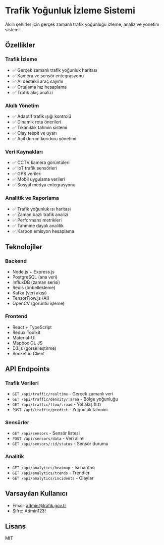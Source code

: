 # Trafik Yoğunluk İzleme Sistemi

Akıllı şehirler için gerçek zamanlı trafik yoğunluğu izleme, analiz ve yönetim sistemi.

## Özellikler

### Trafik İzleme
- ✅ Gerçek zamanlı trafik yoğunluk haritası
- ✅ Kamera ve sensör entegrasyonu
- ✅ AI destekli araç sayımı
- ✅ Ortalama hız hesaplama
- ✅ Trafik akış analizi

### Akıllı Yönetim
- ✅ Adaptif trafik ışığı kontrolü
- ✅ Dinamik rota önerileri
- ✅ Tıkanıklık tahmin sistemi
- ✅ Olay tespit ve uyarı
- ✅ Acil durum koridoru yönetimi

### Veri Kaynakları
- ✅ CCTV kamera görüntüleri
- ✅ IoT trafik sensörleri
- ✅ GPS verileri
- ✅ Mobil uygulama verileri
- ✅ Sosyal medya entegrasyonu

### Analitik ve Raporlama
- ✅ Trafik yoğunluk ısı haritası
- ✅ Zaman bazlı trafik analizi
- ✅ Performans metrikleri
- ✅ Tahmine dayalı analitik
- ✅ Karbon emisyon hesaplama

## Teknolojiler

### Backend
- Node.js + Express.js
- PostgreSQL (ana veri)
- InfluxDB (zaman serisi)
- Redis (önbellekleme)
- Kafka (veri akışı)
- TensorFlow.js (AI)
- OpenCV (görüntü işleme)

### Frontend
- React + TypeScript
- Redux Toolkit
- Material-UI
- Mapbox GL JS
- D3.js (görselleştirme)
- Socket.io Client

## API Endpoints

### Trafik Verileri
- `GET /api/traffic/realtime` - Gerçek zamanlı veri
- `GET /api/traffic/density/:area` - Bölge yoğunluğu
- `GET /api/traffic/flow/:road` - Yol akış hızı
- `POST /api/traffic/predict` - Yoğunluk tahmini

### Sensörler
- `GET /api/sensors` - Sensör listesi
- `POST /api/sensors/data` - Veri alımı
- `GET /api/sensors/:id/status` - Sensör durumu

### Analitik
- `GET /api/analytics/heatmap` - Isı haritası
- `GET /api/analytics/trends` - Trendler
- `GET /api/analytics/incidents` - Olaylar

## Varsayılan Kullanıcı

- Email: admin@trafik.gov.tr
- Şifre: Admin123!

## Lisans

MIT